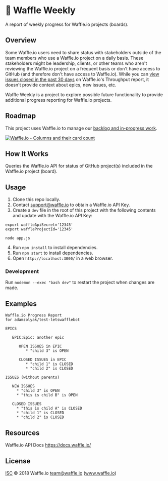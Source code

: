 # 📆 Waffle Weekly

A report of weekly progress for Waffle.io projects (boards).

## Overview

Some Waffle.io users need to share status with stakeholders outside of the team members who use a Waffle.io project on a daily basis.  These stakeholders might be leadership, clients, or other teams who aren't reviewing the Waffle.io project on a frequent basis or don't have access to GitHub (and therefore don't have access to Waffle.io).  While you can [view issues closed in the past 30 days](https://help.waffle.io/faq/done-column-closing-issues/can-i-viewed-my-archived-issues) on Waffle.io's Throughput report, it doesn't provide context about epics, new issues, etc.  

Waffle Weekly is a project to explore possible future functionality to provide additional progress reporting for Waffle.io projects.

## Roadmap

This project uses Waffle.io to manage our [backlog and in-progress work](https://waffle.io/waffleio/waffleio-weekly).  

[![Waffle.io - Columns and their card count](https://badge.waffle.io/waffleio/waffleio-weekly.svg?columns=all)](https://waffle.io/waffleio/waffleio-weekly)

## How It Works

Queries the Waffle.io API for status of GitHub project(s) included in the Waffle.io project (board).

## Usage

1. Clone this repo locally.
2. Contact support@waffle.io to obtain a Waffle.io API Key.
3. Create a `dev` file in the root of this project with the following contents and update with the Waffle.io API Key:
```
export waffleApiSecret='12345'
export waffleProjectId='12345'

node app.js
```
4. Run `npm install` to install dependencies.
5. Run `npm start` to install dependencies.
6. Open `http://localhost:3000/` in a web browser.

### Development

Run `nodemon --exec "bash dev"` to restart the project when changes are made.

## Examples

```
Waffle.io Progress Report
for adamzolyak/test-letswafflebot

EPICS

   EPIC:Epic: another epic

      OPEN ISSUES in EPIC
         * "child 3" is OPEN

      CLOSED ISSUES in EPIC
         * "child 1" is CLOSED
         * "child 2" is CLOSED

ISSUES (without parents)

   NEW ISSUES
     * "child 3" is OPEN
     * "this is child B" is OPEN

   CLOSED ISSUES
     * "this is child A" is CLOSED
     * "child 1" is CLOSED
     * "child 2" is CLOSED
```

## Resources

Waffle.io API Docs
https://docs.waffle.io/

## License

[ISC](LICENSE) © 2018 Waffle.io <team@waffle.io> (www.waffle.io)
